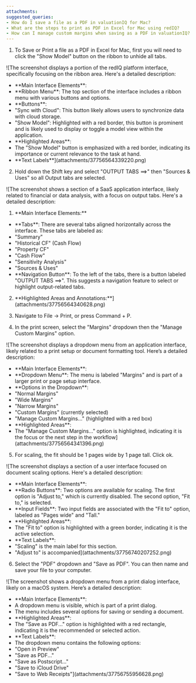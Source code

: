 ```yaml
---
attachments: 
suggested_queries:
- How do I save a file as a PDF in valuationIQ for Mac?
- What are the steps to print as PDF in Excel for Mac using redIQ?
- How can I manage custom margins when saving as a PDF in valuationIQ?
---
```

1. To Save or Print a file as a PDF in Excel for Mac, first you will need to click the "Show Model" button on the ribbon to unhide all tabs.

![The screenshot displays a portion of the redIQ platform interface, specifically focusing on the ribbon area. Here's a detailed description:
- \*\*Main Interface Elements\*\*:
- \*\*Ribbon Menu\*\*: The top section of the interface includes a ribbon menu with various buttons and options.
- \*\*Buttons\*\*:
- "Sync with Cloud": This button likely allows users to synchronize data with cloud storage.
- "Show Model": Highlighted with a red border, this button is prominent and is likely used to display or toggle a model view within the application.
- \*\*Highlighted Areas\*\*:
- The "Show Model" button is emphasized with a red border, indicating its importance or current relevance to the task at hand.
- \*\*Text Labels\*\*](attachments/37756564339220.png)

2. Hold down the Shift key and select "OUTPUT TABS ==>" then "Sources & Uses" so all Output tabs are selected.

![The screenshot shows a section of a SaaS application interface, likely related to financial or data analysis, with a focus on output tabs. Here's a detailed description:
1. \*\*Main Interface Elements:\*\*
- \*\*Tabs\*\*: There are several tabs aligned horizontally across the interface. These tabs are labeled as:
- "Summary"
- "Historical CF" (Cash Flow)
- "Property CF"
- "Cash Flow"
- "Sensitivity Analysis"
- "Sources & Uses"
- \*\*Navigation Button\*\*: To the left of the tabs, there is a button labeled "OUTPUT TABS ==>". This suggests a navigation feature to select or highlight output-related tabs.
2. \*\*Highlighted Areas and Annotations:\*\*](attachments/37756564340628.png)

3. Navigate to File -> Print, or press Command + P.

4. In the print screen, select the "Margins" dropdown then the "Manage Custom Margins" option.

![The screenshot displays a dropdown menu from an application interface, likely related to a print setup or document formatting tool. Here’s a detailed description:
- \*\*Main Interface Elements\*\*:
- \*\*Dropdown Menu\*\*: The menu is labeled "Margins" and is part of a larger print or page setup interface.
- \*\*Options in the Dropdown\*\*:
- "Normal Margins"
- "Wide Margins"
- "Narrow Margins"
- "Custom Margins" (currently selected)
- "Manage Custom Margins..." (highlighted with a red box)
- \*\*Highlighted Areas\*\*:
- The "Manage Custom Margins..." option is highlighted, indicating it is the focus or the next step in the workflow](attachments/37756564341396.png)

5. For scaling, the fit should be 1 pages wide by 1 page tall. Click ok.

![The screenshot displays a section of a user interface focused on document scaling options. Here's a detailed description:
- \*\*Main Interface Elements\*\*:
- \*\*Radio Buttons\*\*: Two options are available for scaling. The first option is "Adjust to," which is currently disabled. The second option, "Fit to," is selected.
- \*\*Input Fields\*\*: Two input fields are associated with the "Fit to" option, labeled as "Pages wide" and "Tall."
- \*\*Highlighted Areas\*\*:
- The "Fit to" option is highlighted with a green border, indicating it is the active selection.
- \*\*Text Labels\*\*:
- "Scaling" is the main label for this section.
- "Adjust to" is accompanied](attachments/37756740207252.png)

6. Select the "PDF" dropdown and "Save as PDF". You can then name and save your file to your computer.

![The screenshot shows a dropdown menu from a print dialog interface, likely on a macOS system. Here’s a detailed description:
- \*\*Main Interface Elements\*\*:
- A dropdown menu is visible, which is part of a print dialog.
- The menu includes several options for saving or sending a document.
- \*\*Highlighted Areas\*\*:
- The "Save as PDF..." option is highlighted with a red rectangle, indicating it is the recommended or selected action.
- \*\*Text Labels\*\*:
- The dropdown menu contains the following options:
- "Open in Preview"
- "Save as PDF..."
- "Save as Postscript..."
- "Save to iCloud Drive"
- "Save to Web Receipts"](attachments/37756755956628.png)
